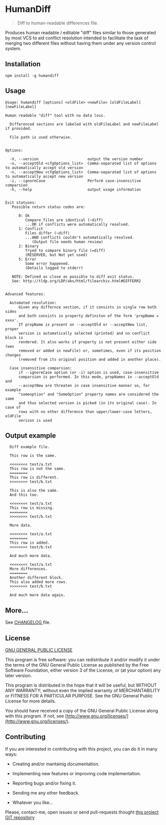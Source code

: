 HumanDiff
=========

> Diff to human-readable differences file.

Produces human readable / editable "diff" files similar to those generated by
most VCS to aid conflict resolution intended to facilitate the task of merging
two different files without having them under any version control system.


Installation
------------

    npm install -g humandiff


Usage
-----

    Usage: humandiff [options] <oldFile> <newFile> [oldFileLabel] [newFileLabel]

    Human readable "diff" tool with no data loss.

      Differenced sections are labeled with oldFileLabel and newFileLabel if provided.

      File path is used otherwise.


    Options:

      -V, --version                      output the version number
      -o, --acceptOld <cfgOptions_list>  Comma-separated list of options to automatically accept old version
      -n, --acceptNew <cfgOptions_list>  Comma-separated list of options to automatically accept new version
      -i, --ignoreCase                   Perform case-insensitive comparsion
      -h, --help                         output usage information


    Exit statuses:
       Possible return status codes are:

          0: Ok
             Compare files are identical (~diff)
             ...OR if conflicts were automatically resolved.
          1: Conflict
             Files differ (~diff)
             ...AND conflicts couldn't automatically resolved.
                (Output file needs human review)
          2: Binary
             Tryed to compare binary file (=diff)
             (RESERVED, but Not yet used)
          5: Error
             Some error happened.
             (Details logged to stderr)

       NOTE: Defined as close as possible to diff exit status.
       See: http://tldp.org/LDP/abs/html/filearchiv.html#DIFFERR2


    Advanced features:

      Automated resolution:
          Given any differnce section, if it consists in single row both sides
          and both consists in property definiton of the form 'propName = xxxx'.
          If propName is present on --acceptOld or --acceptNew list, proper
          version is automatically selected (printed) and no conflict block is
          rendered. It also works if property is not present either side (was
          removed or added in newFile) or, sometimes, even if its position changes
          (removed from its original position and added in another place).

      Case insensitive comparsion:
          if --ignoreCase option (or -i) option is used, case-insensitive
          comparsion is performed. In this mode, propNames in --acceptOld and
          --acceptNew are threaten in case insensitive manner so, for example
          "someoption" and "SomeOption" property names are considered the same
          and thus selected version is picked (in its original case). In case of
          rows with no other difference than upper/lower-case letters, oldFile
          verison is used


Output example
--------------

      Diff example file.

      This row is the same.

      <<<<<<<< test/a.txt
      This row is not the same.
      ========
      This row is different.
      >>>>>>>> test/b.txt

      This is also the same.
      And this too.

      <<<<<<<< test/a.txt
      This row is missing.
      ========
      >>>>>>>> test/b.txt

      More data.

      <<<<<<<< test/a.txt
      ========
      This row is added.
      >>>>>>>> test/b.txt

      And much more data.

      <<<<<<<< test/a.txt
      More differences.
      ========
      Another different block.
      This also added more rows.
      >>>>>>>> test/b.txt

      And much more data again.


More...
-------

See [ CHANGELOG ](./CHANGELOG.txt) file.


License
-------

[ GNU GENERAL PUBLIC LICENSE ](./LICENSE.txt)


This program is free software: you can redistribute it and/or modify
it under the terms of the GNU General Public License as published by
the Free Software Foundation, either version 3 of the License, or
(at your option) any later version.

This program is distributed in the hope that it will be useful,
but WITHOUT ANY WARRANTY; without even the implied warranty of
MERCHANTABILITY or FITNESS FOR A PARTICULAR PURPOSE.  See the
GNU General Public License for more details.

You should have received a copy of the GNU General Public License
along with this program.  If not, see [http://www.gnu.org/licenses/](http://www.gnu.org/licenses/).


<a name="contributing"></a>Contributing
---------------------------------------

If you are interested in contributing with this project, you can do it in many ways:

  * Creating and/or mantainig documentation.

  * Implementing new features or improving code implementation.

  * Reporting bugs and/or fixing it.
  
  * Sending me any other feedback.

  * Whatever you like...
    
Please, contact-me, open issues or send pull-requests thought [this project GIT repository](https://github.com/bitifet/humandiff)


